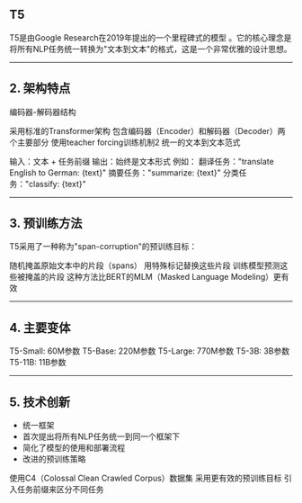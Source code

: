 ## T5 
T5是由Google Research在2019年提出的一个里程碑式的模型 []()。它的核心理念是将所有NLP任务统一转换为"文本到文本"的格式，这是一个非常优雅的设计思想。

---
## 2. 架构特点
编码器-解码器结构

采用标准的Transformer架构
包含编码器（Encoder）和解码器（Decoder）两个主要部分
使用teacher forcing训练机制2
统一的文本到文本范式

输入：文本 + 任务前缀
输出：始终是文本形式
例如：
翻译任务："translate English to German: {text}"
摘要任务："summarize: {text}"
分类任务："classify: {text}"

---

## 3. 预训练方法
T5采用了一种称为"span-corruption"的预训练目标：

随机掩盖原始文本中的片段（spans）
用特殊标记<X>替换这些片段
训练模型预测这些被掩盖的片段
这种方法比BERT的MLM（Masked Language Modeling）更有效

---

## 4. 主要变体
T5-Small: 60M参数
T5-Base: 220M参数
T5-Large: 770M参数
T5-3B: 3B参数
T5-11B: 11B参数

---
## 5. 技术创新
- 统一框架
 - 首次提出将所有NLP任务统一到同一个框架下
 - 简化了模型的使用和部署流程
- 改进的预训练策略

使用C4（Colossal Clean Crawled Corpus）数据集
采用更有效的预训练目标
引入任务前缀来区分不同任务
